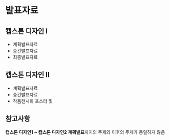 # 발표자료
## 캡스톤 디자인 I
  - 계획발표자료
  - 중간발표자료
  - 최종발표자료
  
## 캡스톤 디자인 II
  - 계획발표자료
  - 중간발표자료
  - 작품전시회 포스터 및 
  
 ## 참고사항
  **캡스톤 디자인1 ~ 캡스톤 디자인2 계획발표**까지의 주제와 이후의 주제가 동일하지 않음
